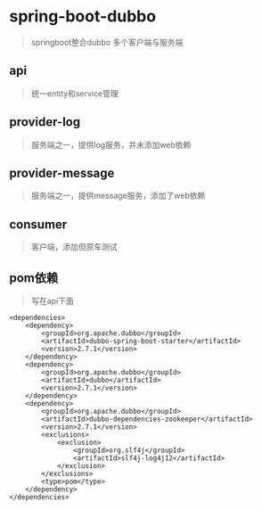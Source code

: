 # spring-boot-dubbo
> springboot整合dubbo 多个客户端与服务端

## api
> 统一entity和service管理

## provider-log
> 服务端之一，提供log服务，并未添加web依赖

## provider-message
> 服务端之一，提供message服务，添加了web依赖

## consumer
> 客户端，添加但原车测试

## pom依赖

> 写在api下面

```
<dependencies>
    <dependency>
        <groupId>org.apache.dubbo</groupId>
        <artifactId>dubbo-spring-boot-starter</artifactId>
        <version>2.7.1</version>
    </dependency>
    <dependency>
        <groupId>org.apache.dubbo</groupId>
        <artifactId>dubbo</artifactId>
        <version>2.7.1</version>
    </dependency>
    <dependency>
        <groupId>org.apache.dubbo</groupId>
        <artifactId>dubbo-dependencies-zookeeper</artifactId>
        <version>2.7.1</version>
        <exclusions>
            <exclusion>
                <groupId>org.slf4j</groupId>
                <artifactId>slf4j-log4j12</artifactId>
            </exclusion>
        </exclusions>
        <type>pom</type>
    </dependency>
</dependencies>
```
